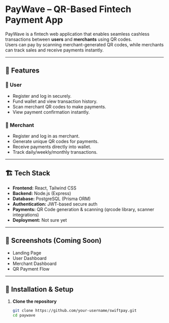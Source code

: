 # PayWave – QR-Based Fintech Payment App

PayWave is a fintech web application that enables seamless cashless transactions between **users** and **merchants** using QR codes.  
Users can pay by scanning merchant-generated QR codes, while merchants can track sales and receive payments instantly.

---

## 🚀 Features

### 👤 User

- Register and log in securely.
- Fund wallet and view transaction history.
- Scan merchant QR codes to make payments.
- View payment confirmation instantly.

### 🛒 Merchant

- Register and log in as merchant.
- Generate unique QR codes for payments.
- Receive payments directly into wallet.
- Track daily/weekly/monthly transactions.

---

## 🏗️ Tech Stack

- **Frontend:** React, Tailwind CSS
- **Backend:** Node.js (Express)
- **Database:** PostgreSQL (Prisma ORM)
- **Authentication:** JWT-based secure auth
- **Payments:** QR Code generation & scanning (qrcode library, scanner integrations)
- **Deployment:** Not sure yet

---

## 📸 Screenshots (Coming Soon)

- Landing Page
- User Dashboard
- Merchant Dashboard
- QR Payment Flow

---

## 🔧 Installation & Setup

1. **Clone the repository**
   ```bash
   git clone https://github.com/your-username/swiftpay.git
   cd paywave
   ```
